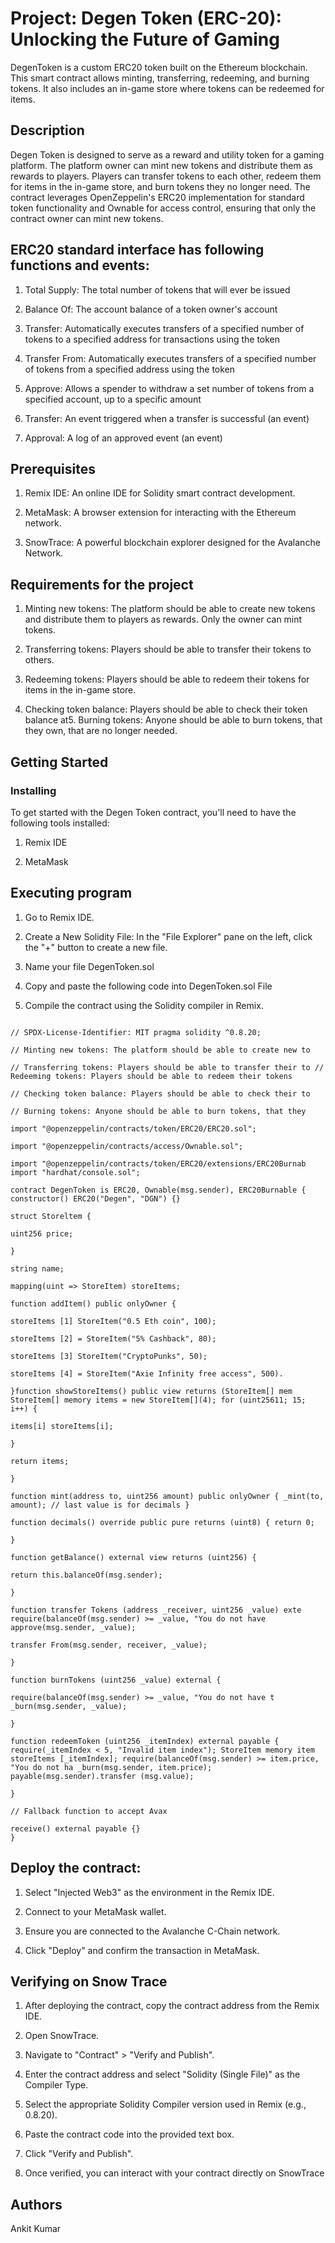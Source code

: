 # Project: Degen Token (ERC-20): Unlocking the Future of Gaming

DegenToken is a custom ERC20 token built on the Ethereum blockchain. This smart contract allows minting, transferring, redeeming, and burning tokens. It also includes an in-game store where tokens can be redeemed for items.

## Description

Degen Token is designed to serve as a reward and utility token for a gaming platform. The platform owner can mint new tokens and distribute them as rewards to players. Players can transfer tokens to each other, redeem them for items in the in-game store, and burn tokens they no longer need. The contract leverages OpenZeppelin's ERC20 implementation for standard token functionality and Ownable for access control, ensuring that only the contract owner can mint new tokens.

## ERC20 standard interface has following functions and events:

1. Total Supply: The total number of tokens that will ever be issued

2. Balance Of: The account balance of a token owner's account

3. Transfer: Automatically executes transfers of a specified number of tokens to a specified address for transactions using the token

4. Transfer From: Automatically executes transfers of a specified number of tokens from a specified address using the token

5. Approve: Allows a spender to withdraw a set number of tokens from a specified account, up to a specific amount

6. Transfer: An event triggered when a transfer is successful (an event)

7. Approval: A log of an approved event (an event)

## Prerequisites

1. Remix IDE: An online IDE for Solidity smart contract development.

2. MetaMask: A browser extension for interacting with the Ethereum network.

3. SnowTrace: A powerful blockchain explorer designed for the Avalanche Network.

## Requirements for the project

1. Minting new tokens: The platform should be able to create new tokens and distribute them to players as rewards. Only the owner can mint tokens.

2. Transferring tokens: Players should be able to transfer their tokens to others.

3. Redeeming tokens: Players should be able to redeem their tokens for items in the in-game store.

4. Checking token balance: Players should be able to check their token balance at5. Burning tokens: Anyone should be able to burn tokens, that they own, that are no longer needed.

## Getting Started

### Installing

To get started with the Degen Token contract, you'll need to have the following tools installed:

1. Remix IDE

2. MetaMask

## Executing program

1. Go to Remix IDE.

2. Create a New Solidity File: In the "File Explorer" pane on the left, click the "+" button to create a new file.

3. Name your file DegenToken.sol

4. Copy and paste the following code into DegenToken.sol File

5. Compile the contract using the Solidity compiler in Remix.
   
 ```

// SPDX-License-Identifier: MIT pragma solidity ^0.8.20;

// Minting new tokens: The platform should be able to create new to

// Transferring tokens: Players should be able to transfer their to // Redeeming tokens: Players should be able to redeem their tokens

// Checking token balance: Players should be able to check their to

// Burning tokens: Anyone should be able to burn tokens, that they

import "@openzeppelin/contracts/token/ERC20/ERC20.sol";

import "@openzeppelin/contracts/access/Ownable.sol";

import "@openzeppelin/contracts/token/ERC20/extensions/ERC20Burnab import "hardhat/console.sol";

contract DegenToken is ERC20, Ownable(msg.sender), ERC20Burnable { constructor() ERC20("Degen", "DGN") {}

struct Storeltem {

uint256 price;

}

string name;

mapping(uint => StoreItem) storeItems;

function addItem() public onlyOwner {

storeItems [1] StoreItem("0.5 Eth coin", 100);

storeItems [2] = StoreItem("5% Cashback", 80);

storeItems [3] StoreItem("CryptoPunks", 50);

storeItems [4] = StoreItem("Axie Infinity free access", 500).

}function showStoreItems() public view returns (StoreItem[] mem StoreItem[] memory items = new StoreItem[](4); for (uint25611; 15; i++) {

items[i] storeItems[i];

}

return items;

}

function mint(address to, uint256 amount) public onlyOwner { _mint(to, amount); // last value is for decimals }

function decimals() override public pure returns (uint8) { return 0;

}

function getBalance() external view returns (uint256) {

return this.balanceOf(msg.sender);

}

function transfer Tokens (address _receiver, uint256 _value) exte require(balanceOf(msg.sender) >= _value, "You do not have approve(msg.sender, _value);

transfer From(msg.sender, receiver, _value);

}

function burnTokens (uint256 _value) external {

require(balanceOf(msg.sender) >= _value, "You do not have t _burn(msg.sender, _value);

}

function redeemToken (uint256 _itemIndex) external payable { require(_itemIndex < 5, "Invalid item index"); StoreItem memory item storeItems [_itemIndex]; require(balanceOf(msg.sender) >= item.price, "You do not ha _burn(msg.sender, item.price); payable(msg.sender).transfer (msg.value);

}

// Fallback function to accept Avax

receive() external payable {}
}
```
   
## Deploy the contract:

1. Select "Injected Web3" as the environment in the Remix IDE.

2. Connect to your MetaMask wallet.

3. Ensure you are connected to the Avalanche C-Chain network.

4. Click "Deploy" and confirm the transaction in MetaMask.

## Verifying on Snow Trace

1. After deploying the contract, copy the contract address from the Remix IDE.

2. Open SnowTrace.

3. Navigate to "Contract" > "Verify and Publish".

4. Enter the contract address and select "Solidity (Single File)" as the Compiler Type.

5. Select the appropriate Solidity Compiler version used in Remix (e.g., 0.8.20).

6. Paste the contract code into the provided text box.

7. Click "Verify and Publish".

8. Once verified, you can interact with your contract directly on SnowTrace

## Authors

Ankit Kumar

